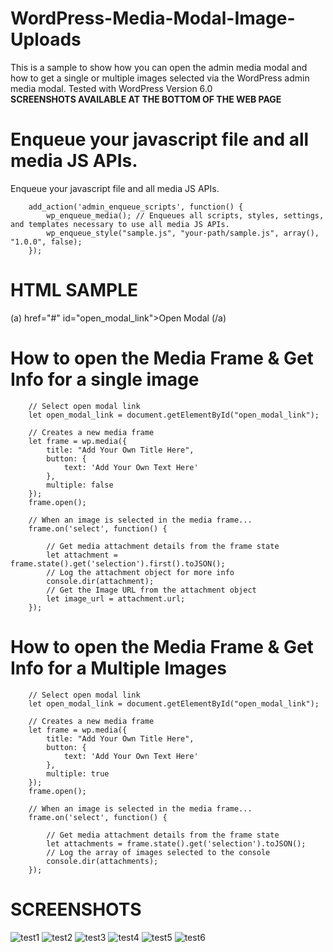 # WordPress-Media-Modal-Image-Uploads

This is a sample to show how you can open the admin media modal and how to get a single or multiple images selected via the WordPress admin media modal.
Tested with WordPress Version 6.0 <br/>
<b>SCREENSHOTS AVAILABLE AT THE BOTTOM OF THE WEB PAGE</b>

# Enqueue your javascript file and all media JS APIs.

Enqueue your javascript file and all media JS APIs. 

        add_action('admin_enqueue_scripts', function() {
            wp_enqueue_media(); // Enqueues all scripts, styles, settings, and templates necessary to use all media JS APIs.
            wp_enqueue_style("sample.js", "your-path/sample.js", array(), "1.0.0", false);
        });
        
# HTML SAMPLE

(a) href="#" id="open_modal_link">Open Modal (/a)

# How to open the Media Frame & Get Info for a single image

        // Select open modal link
        let open_modal_link = document.getElementById("open_modal_link");

        // Creates a new media frame
        let frame = wp.media({
            title: "Add Your Own Title Here",
            button: {
                text: 'Add Your Own Text Here'
            },
            multiple: false
        });
        frame.open();

        // When an image is selected in the media frame...
        frame.on('select', function() {

            // Get media attachment details from the frame state
            let attachment = frame.state().get('selection').first().toJSON();
            // Log the attachment object for more info
            console.dir(attachment);
            // Get the Image URL from the attachment object
            let image_url = attachment.url;
        });
        
# How to open the Media Frame & Get Info for a Multiple Images

        // Select open modal link
        let open_modal_link = document.getElementById("open_modal_link");

        // Creates a new media frame
        let frame = wp.media({
            title: "Add Your Own Title Here",
            button: {
                text: 'Add Your Own Text Here'
            },
            multiple: true
        });
        frame.open();

        // When an image is selected in the media frame...
        frame.on('select', function() {

            // Get media attachment details from the frame state
            let attachments = frame.state().get('selection').toJSON();
            // Log the array of images selected to the console
            console.dir(attachments);
        });

# SCREENSHOTS

![test1](https://user-images.githubusercontent.com/79761312/178506838-2e4cff20-f992-4553-8086-4686f7c4f15a.PNG)
![test2](https://user-images.githubusercontent.com/79761312/178506874-4c9d711e-dde0-4849-baeb-3bd585f8b3fa.PNG)
![test3](https://user-images.githubusercontent.com/79761312/178506901-c8e23456-b3bc-4230-95fa-0880ef89fa83.PNG)
![test4](https://user-images.githubusercontent.com/79761312/178506945-510be71a-0474-46ee-aa24-448c6163d070.PNG)
![test5](https://user-images.githubusercontent.com/79761312/178507016-858b81f7-8f0a-4129-94ac-017412c077a7.PNG)
![test6](https://user-images.githubusercontent.com/79761312/178507040-65318d60-d703-47a0-8a23-d925a3943105.PNG)




